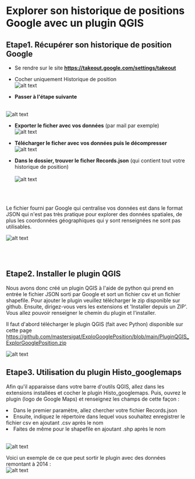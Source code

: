 # Explorer son historique de positions Google avec un plugin QGIS

## Etape1. Récupérer son historique de position Google

* Se rendre sur le site **https://takeout.google.com/settings/takeout**

* Cocher uniquement Historique de position
<br> ![alt text](https://raw.githubusercontent.com/bmericskay/GeoDataGoogle/main/1.PNG)

* **Passer à l'étape suivante**

<br> ![alt text](https://raw.githubusercontent.com/bmericskay/GeoDataGoogle/main/2.PNG)

* **Exporter le ficher avec vos données** (par mail par exemple)
<br> ![alt text](https://raw.githubusercontent.com/bmericskay/GeoDataGoogle/main/3.PNG)


* **Télécharger le  ficher avec vos données puis le décompresser**
<br> ![alt text](https://raw.githubusercontent.com/bmericskay/GeoDataGoogle/main/4.PNG)


* **Dans le dossier, trouver le ficher Records.json** (qui contient tout votre historique de position)
<br> <br> ![alt text](https://raw.githubusercontent.com/bmericskay/GeoDataGoogle/main/5.PNG)

<br> <br>

Le fichier fourni par Google qui centralise vos données est dans le format JSON qui n'est pas très pratique pour explorer des données spatiales, de plus les coordonnées géographiques qui y sont renseignées ne sont pas utilisables.
<br/>

![alt text](https://raw.githubusercontent.com/bmericskay/GeoDataGoogle/main/JSON.PNG)

<br> <br>

## Etape2. Installer le plugin QGIS

Nous avons donc créé un plugin QGIS à l'aide de python qui prend en entrée le fichier JSON sorti par Google et sort un fichier csv et un fichier shapefile. Pour ajouter le plugin veuillez télécharger le zip disponible sur github. Ensuite, dirigez-vous vers les extensions et 'Installer depuis un ZIP'. Vous allez pouvoir renseigner le chemin du plugin et l'installer.</br>

Il faut d'abord télécharger le plugin QGIS (fait avec Python) disponible sur cette page https://github.com/mastersigat/ExploGooglePosition/blob/main/PluginQGIS_ExplorGooglePosition.zip

![alt text](https://raw.githubusercontent.com/mastersigat/ExploGooglePosition/Images/extension.PNG)


## Etape3. Utilisation du plugin Histo_googlemaps



Afin qu'il apparaisse dans votre barre d'outils QGIS, allez dans les extensions installées et cocher le plugin Histo_googlemaps.
Puis, ouvrez le plugin (logo de Google Maps) et renseignez les champs de cette façon : 
<ul></ul>
  <li>Dans le premier paramètre, allez chercher votre fichier Records.json</li>
  <li>Ensuite, indiquez le répertoire dans lequel vous souhaitez enregistrer le fichier csv en ajoutant .csv après le nom</li>
  <li>Faites de même pour le shapefile en ajoutant .shp après le nom</li></br>

![alt text](https://raw.githubusercontent.com/bmericskay/GeoDataGoogle/main/plugin.PNG)


Voici un exemple de ce que peut sortir le plugin avec des données remontant à 2014 :</br>
![alt text](https://raw.githubusercontent.com/bmericskay/GeoDataGoogle/main/rendu.PNG)
